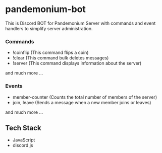 # pandemonium-bot
This is Discord BOT for Pandemonium Server with commands and event handlers to simplify server administration.
### Commands
 - !coinflip (This command flips a coin)
 - !clear (This command bulk deletes messages)
 - !server (This command displays information about the server)

and much more ...

### Events
 - member-counter (Counts the total number of members of the server)
 - join, leave (Sends a message when a new member joins or leaves)

and much more ...

## Tech Stack

 - JavaScript
 - discord.js